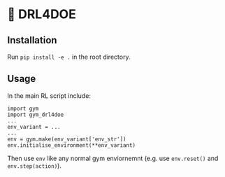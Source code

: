 # 🤖 DRL4DOE

## Installation
Run `pip install -e .` in the root directory.

## Usage
In the main RL script include:

    import gym
    import gym_drl4doe
    ...
    env_variant = ...
    ...
    env = gym.make(env_variant['env_str'])
    env.initialise_environment(**env_variant)

Then use `env` like any normal gym enviornemnt (e.g. use `env.reset()` and `env.step(action)`).
